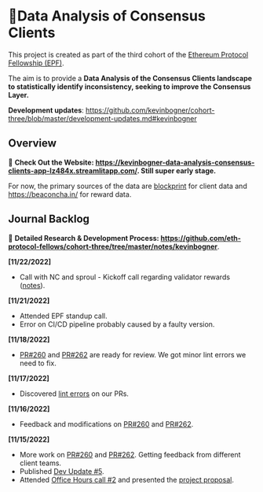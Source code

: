 # 💾Data Analysis of Consensus Clients

This project is created as part of the third cohort of the [Ethereum Protocol Fellowship (EPF)](https://github.com/eth-protocol-fellows/cohort-three/blob/master/program-guide/program-details.md).

The aim is to provide a **Data Analysis of the Consensus Clients landscape to statistically identify inconsistency, seeking to improve the Consensus Layer.**

**Development updates**: https://github.com/kevinbogner/cohort-three/blob/master/development-updates.md#kevinbogner

## Overview

💾 **Check Out the Website: https://kevinbogner-data-analysis-consensus-clients-app-lz484x.streamlitapp.com/. Still super early stage.**

For now, the primary sources of the data are [blockprint](https://github.com/sigp/blockprint) for client data and https://beaconcha.in/ for reward data.


## Journal Backlog
:sparkler: **Detailed Research & Development Process: https://github.com/eth-protocol-fellows/cohort-three/tree/master/notes/kevinbogner**.

**[11/22/2022]**
- Call with NC and sproul - Kickoff call regarding validator rewards ([notes](https://hackmd.io/@sproul/consensus-rewards-m1)).

**[11/21/2022]**
- Attended EPF standup call.
- Error on CI/CD pipeline probably caused by a faulty version.

**[11/18/2022]**
- [PR#260](https://github.com/ethereum/beacon-APIs/pull/260) and [PR#262](https://github.com/ethereum/beacon-APIs/pull/262) are ready for review. We got minor lint errors we need to fix.

**[11/17/2022]**
- Discovered [lint errors](https://user-images.githubusercontent.com/114221396/202462233-61615b34-2f6a-4fe9-af71-6c7e0a3af9d7.png) on our PRs.

**[11/16/2022]**
- Feedback and modifications on [PR#260](https://github.com/ethereum/beacon-APIs/pull/260) and [PR#262](https://github.com/ethereum/beacon-APIs/pull/262).

**[11/15/2022]**
- More work on [PR#260](https://github.com/ethereum/beacon-APIs/pull/260) and [PR#262](https://github.com/ethereum/beacon-APIs/pull/262). Getting feedback from different client teams.
- Published [Dev Update #5](https://hackmd.io/@lODlsf2CR9uWlyIyEdjjPQ/ryFpWr0Ss).
- Attended [Office Hours call #2](https://github.com/eth-protocol-fellows/cohort-three/issues/78) and presented the [project proposal](https://github.com/eth-protocol-fellows/cohort-three/blob/master/projects/consensus_client_reward_APIs.md).
